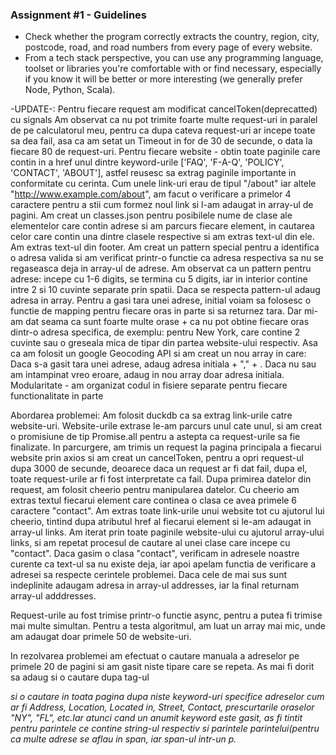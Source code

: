 ### Assignment #1 -  **Guidelines**

- Check whether the program correctly extracts the country, region, city, postcode, road, and road numbers from every page of every website.
- From a tech stack perspective, you can use any programming language, toolset or libraries you're comfortable with or find necessary, especially if you know it will be better or more interesting (we generally prefer Node, Python, Scala).

-UPDATE-:
Pentru fiecare request am modificat cancelToken(deprecatted) cu signals
Am observat ca nu pot trimite foarte multe request-uri in paralel de pe calculatorul meu, pentru ca dupa cateva request-uri ar incepe toate sa dea fail, asa ca am setat un Timeout in for de 30 de secunde, o data la fiecare 80 de request-uri.
Pentru fiecare website - obtin toate paginile care contin in a href unul dintre keyword-urile ['FAQ', 'F-A-Q', 'POLICY', 'CONTACT', 'ABOUT'], astfel reusesc sa extrag paginile importante in conformitate cu cerinta. Cum unele link-uri erau de tipul "/about" iar altele "http://www.example.com/about", am facut o verificare a primelor 4 caractere pentru a stii cum formez noul link si l-am adaugat in array-ul de pagini.
Am creat un classes.json pentru posibilele nume de clase ale elementelor care contin adrese si am parcurs fiecare element, in cautarea celor care contin una dintre clasele respective si am extras text-ul din ele. 
Am extras text-ul din footer.
Am creat un pattern special pentru a identifica o adresa valida si am verificat printr-o functie ca adresa respectiva sa nu se regaseasca deja in array-ul de adrese. Am observat ca un pattern pentru adrese: incepe cu 1-6 digits, se termina cu 5 digits, iar in interior contine intre 2 si 10 cuvinte separate prin spatii. Daca se respecta pattern-ul adaug adresa in array.
Pentru a gasi tara unei adrese, initial voiam sa folosesc o functie de mapping pentru fiecare oras in parte si sa returnez tara. Dar mi-am dat seama ca sunt foarte multe orase + ca nu pot obtine fiecare oras dintr-o adresa specifica, de exemplu: pentru New York, care contine 2 cuvinte sau o greseala mica de tipar din partea website-ului respectiv. Asa ca am folosit un google Geocoding API si am creat un nou array in care: Daca s-a gasit tara unei adrese, adaug adresa initiala + "," + <country>. Daca nu sau am intampinat vreo eroare, adaug in nou array doar adresa initiala.
Modularitate - am organizat codul in fisiere separate pentru fiecare functionalitate in parte



Abordarea problemei: 
Am folosit duckdb ca sa extrag link-urile catre website-uri. Website-urile extrase le-am parcurs unul cate unul, si am creat o promisiune de tip Promise.all pentru a astepta ca request-urile sa fie finalizate.
In parcurgere, am trimis un request la pagina principala a fiecarui website prin axios si am creat un cancelToken, pentru a opri request-ul dupa 3000 de secunde, deoarece daca un request ar fi dat fail, dupa el, toate request-urile ar fi fost interpretate ca fail. 
Dupa primirea datelor din request, am folosit cheerio pentru manipularea datelor. Cu cheerio am extras textul fiecarui element care continea o clasa ce avea primele 6 caractere "contact". Am extras toate link-urile unui website tot cu ajutorul lui cheerio, tintind dupa atributul href al fiecarui element <a> si le-am adaugat in array-ul links.
Am iterat prin toate paginile website-ului cu ajutorul array-ului links, si am repetat procesul de cautare al unei clase care incepe cu "contact". Daca gasim o clasa "contact", verificam in adresele noastre curente ca text-ul sa nu existe deja, iar apoi apelam functia de verificare a adresei sa respecte cerintele problemei. Daca cele de mai sus sunt indeplinite adaugam adresa in array-ul addresses, iar la final returnam array-ul adddresses.

Request-urile au fost trimise printr-o functie async, pentru a putea fi trimise mai multe simultan. 
Pentru a testa algoritmul, am luat un array mai mic, unde am adaugat doar primele 50 de website-uri.

In rezolvarea problemei am efectuat o cautare manuala a adreselor pe primele 20 de pagini si am gasit niste tipare care se repeta.
As mai fi dorit sa adaug si o cautare dupa tag-ul <address> si o cautare in toata pagina dupa niste keyword-uri specifice adreselor cum ar fi Address, Location, Located in,  Street, Contact, prescurtarile oraselor "NY", "FL", etc.Iar atunci cand un anumit keyword este gasit, as fi tintit pentru parintele ce contine string-ul respectiv si parintele parintelui(pentru ca multe adrese se aflau in span, iar span-ul intr-un p.
